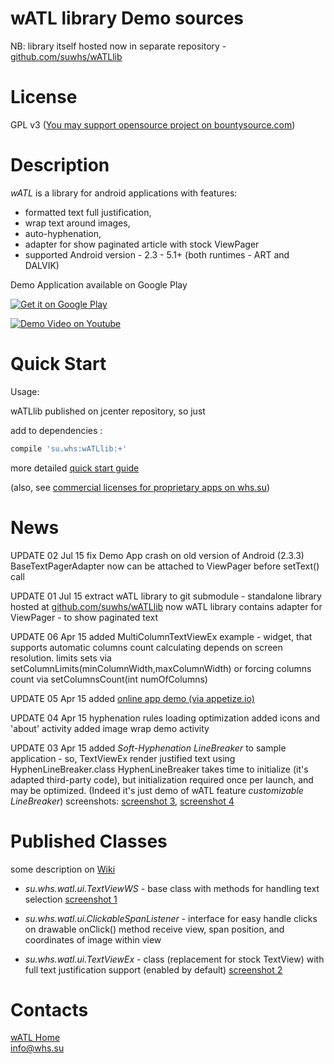 wATL library Demo sources
==========

NB: library itself hosted now in separate repository - <a href="https://github.com/suwhs/wATLlib">github.com/suwhs/wATLlib</a>

License
========= 
GPL v3 (<a href="https://www.bountysource.com/teams/whssu/fundraiser">You may support opensource project on bountysource.com</a>)

Description
======
*wATL* is a library for android applications with features:
  - formatted text full justification,
  - wrap text around images, 
  - auto-hyphenation,
  - adapter for show paginated article with stock ViewPager
  - supported Android version - 2.3 - 5.1+ (both runtimes - ART and DALVIK)
 

Demo Application available on Google Play

<a href="https://play.google.com/store/apps/details?id=su.whs.watl.samples">
<img src="https://developer.android.com/images/brand/en_generic_rgb_wo_45.png" alt="Get it on Google Play" />
</a>

[![Demo Video on Youtube](http://img.youtube.com/vi/ui3HLkEK9T0/0.jpg)](https://www.youtube.com/watch?v=ui3HLkEK9T0)

Quick Start
======
Usage:

wATLlib published on jcenter repository, so just

add to dependencies :
```gradle
compile 'su.whs:wATLlib:+'
```

more detailed <a href="http://whs.su/products/watl-widgets-library-for-android/watl-library-quickstart-guide/">quick start guide</a>

(also, see <a href="http://whs.su">commercial licenses for proprietary apps on whs.su</a>)

News
======

UPDATE 02 Jul 15
 fix Demo App crash on old version of Android (2.3.3)
 BaseTextPagerAdapter now can be attached to ViewPager before setText() call

UPDATE 01 Jul 15
 extract wATL library to git submodule - standalone library hosted at <a href="https://github.com/suwhs/wATLlib">github.com/suwhs/wATLlib</a>
 now wATL library contains adapter for ViewPager - to show paginated text

UPDATE 06 Apr 15
 added MultiColumnTextViewEx example - widget, that supports automatic columns count calculating depends on screen resolution. limits sets via setColumnLimits(minColumnWidth,maxColumnWidth) or forcing columns count via setColumnsCount(int numOfColumns)

UPDATE 05 Apr 15
 added <a href="https://appetize.io/app/3tcue9p594yzm7z1dap0md41tc">online app demo (via appetize.io)</a>

UPDATE 04 Apr 15
 hyphenation rules loading optimization
 added icons and 'about' activity
 added image wrap demo activity

UPDATE 03 Apr 15
 added *Soft-Hyphenation LineBreaker*  to sample application - so, TextViewEx render justified text using HyphenLineBreaker.class
    HyphenLineBreaker takes time to initialize (it's adapted third-party code), but initialization required once per launch, and
    may be optimized. (Indeed it's just demo of wATL feature *customizable LineBreaker*)
    screenshots: <a href="https://github.com/suwhs/wATL/blob/master/screenshots/HyphenTextViewEx3.png">screenshot 3</a>,    <a href="https://github.com/suwhs/wATL/blob/master/screenshots/HyphenTextViewEx2.png">screenshot 4</a>

Published Classes
========

some description on <a href="https://github.com/suwhs/wATL/wiki">Wiki</a>

- *su.whs.watl.ui.TextViewWS* - base class with methods for handling text selection
    <a href="https://github.com/suwhs/wATL/blob/master/screenshots/TextViewWS1.png">screenshot 1</a>
- *su.whs.watl.ui.ClickableSpanListener* - interface for easy handle clicks on drawable 
onClick() method receive view, span position, and coordinates of image within view

- *su.whs.watl.ui.TextViewEx* - class (replacement for stock TextView) with full text justification support (enabled by default)
    <a href="https://github.com/suwhs/wATL/blob/master/screenshots/TextViewExScrollView1.png">screenshot 2</a>


Contacts
========
<a href="http://whs.su/?p=33">wATL Home</a><br/>
<a href="mailto:info@whs.su">info@whs.su</a>



